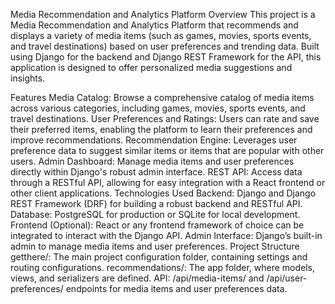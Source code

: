 Media Recommendation and Analytics Platform
Overview
This project is a Media Recommendation and Analytics Platform that recommends and displays a variety of media items (such as games, movies, sports events, and travel destinations) based on user preferences and trending data. Built using Django for the backend and Django REST Framework for the API, this application is designed to offer personalized media suggestions and insights.

Features
Media Catalog: Browse a comprehensive catalog of media items across various categories, including games, movies, sports events, and travel destinations.
User Preferences and Ratings: Users can rate and save their preferred items, enabling the platform to learn their preferences and improve recommendations.
Recommendation Engine: Leverages user preference data to suggest similar items or items that are popular with other users.
Admin Dashboard: Manage media items and user preferences directly within Django's robust admin interface.
REST API: Access data through a RESTful API, allowing for easy integration with a React frontend or other client applications.
Technologies Used
Backend: Django and Django REST Framework (DRF) for building a robust backend and RESTful API.
Database: PostgreSQL for production or SQLite for local development.
Frontend (Optional): React or any frontend framework of choice can be integrated to interact with the Django API.
Admin Interface: Django’s built-in admin to manage media items and user preferences.
Project Structure
getthere/: The main project configuration folder, containing settings and routing configurations.
recommendations/: The app folder, where models, views, and serializers are defined.
API: /api/media-items/ and /api/user-preferences/ endpoints for media items and user preferences data.
